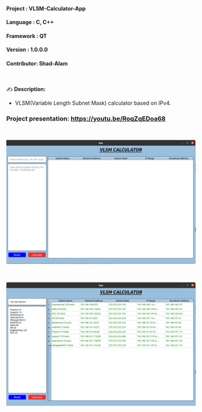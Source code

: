 #### Project    : VLSM-Calculator-App
#### Language   : C, C++
#### Framework  : QT
#### Version    : 1.0.0.0
#### Contributor: Shad-Alam 

<br/>

:writing_hand: **Description:** <br/>

- VLSM(Variable Length Subnet Mask) calculator based on IPv4. <br/>

### Project presentation: https://youtu.be/RoqZqEDoa68

<br/> 

![ezcv logo](https://github.com/Shad-Alam/VLSM-Calculator-App/blob/main/screenshot/d1.png)

<br/>

![ezcv logo](https://github.com/Shad-Alam/VLSM-Calculator-App/blob/main/screenshot/d2.png)



